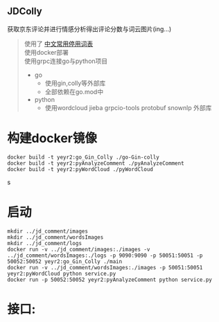 ## JDColly

获取京东评论并进行情感分析得出评论分数与词云图片(ing...)


> 使用了 [中文常用停用词表](https://github.com/goto456/stopwords)  
> 使用docker部署   
> 使用grpc连接go与python项目     
>   - go
>     - 使用gin,colly等外部库
>     - 全部依赖在go.mod中
>   - python
>     - 使用wordcloud jieba grpcio-tools protobuf snownlp 外部库

# 构建docker镜像

```shell
docker build -t yeyr2:go_Gin_Colly ./go-Gin-colly
docker build -t yeyr2:pyAnalyzeComment ./pyAnalyzeComment
docker build -t yeyr2:pyWordCloud ./pyWordCloud
```
s
# 启动

```shell
mkdir ../jd_comment/images
mkdir ../jd_comment/wordsImages
mkdir ../jd_comment/logs
docker run -v ../jd_comment/images:./images -v ../jd_comment/wordsImages:./logs -p 9090:9090 -p 50051:50051 -p 50052:50052 yeyr2:go_Gin_Colly ./main 
docker run -v ../jd_comment/wordsImages:./images -p 50051:50051 yeyr2:pyWordCloud python service.py
docker run -p 50052:50052 yeyr2:pyAnalyzeComment python service.py
```
    

# 接口:
    
